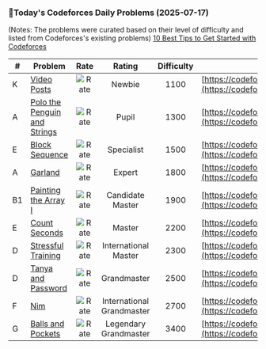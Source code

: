 ### 🌟Today's Codeforces Daily Problems (2025-07-17)
(Notes: The problems were curated based on their level of difficulty and listed from Codeforces's existing problems)
[10 Best Tips to Get Started with Codeforces](https://github.com/ika9810/Codeforces-Daily-Problems/blob/main/10%20Best%20Tips%20to%20Get%20Started%20with%20Codeforces.md)

| # | Problem | Rate| Rating | Difficulty | Contest |
|---| ----- | :--------: | :----------: | :----------: | ---------- |
|K|[Video Posts](https://codeforces.com/contest/1070/problem/K)|![Rate](https://img.shields.io/badge/Newbie-1100-lightgrey)|Newbie|1100|[https://codeforces.com/contest/1070](https://codeforces.com/contest/1070)|
|A|[Polo the Penguin and Strings](https://codeforces.com/contest/288/problem/A)|![Rate](https://img.shields.io/badge/Pupil-1300-brightgreen)|Pupil|1300|[https://codeforces.com/contest/288](https://codeforces.com/contest/288)|
|E|[Block Sequence](https://codeforces.com/contest/1881/problem/E)|![Rate](https://img.shields.io/badge/Specialist-1500-9cf)|Specialist|1500|[https://codeforces.com/contest/1881](https://codeforces.com/contest/1881)|
|A|[Garland](https://codeforces.com/contest/1286/problem/A)|![Rate](https://img.shields.io/badge/Expert-1800-blue)|Expert|1800|[https://codeforces.com/contest/1286](https://codeforces.com/contest/1286)|
|B1|[Painting the Array I](https://codeforces.com/contest/1479/problem/B1)|![Rate](https://img.shields.io/badge/Candidate%20Master-1900-blueviolet)|Candidate Master|1900|[https://codeforces.com/contest/1479](https://codeforces.com/contest/1479)|
|E|[Count Seconds](https://codeforces.com/contest/1704/problem/E)|![Rate](https://img.shields.io/badge/Master-2200-orange)|Master|2200|[https://codeforces.com/contest/1704](https://codeforces.com/contest/1704)|
|D|[Stressful Training](https://codeforces.com/contest/1132/problem/D)|![Rate](https://img.shields.io/badge/International%20Master-2300-orange)|International Master|2300|[https://codeforces.com/contest/1132](https://codeforces.com/contest/1132)|
|D|[Tanya and Password](https://codeforces.com/contest/508/problem/D)|![Rate](https://img.shields.io/badge/Grandmaster-2500-red)|Grandmaster|2500|[https://codeforces.com/contest/508](https://codeforces.com/contest/508)|
|F|[Nim](https://codeforces.com/contest/2043/problem/F)|![Rate](https://img.shields.io/badge/International%20Grandmaster-2700-red)|International Grandmaster|2700|[https://codeforces.com/contest/2043](https://codeforces.com/contest/2043)|
|G|[Balls and Pockets](https://codeforces.com/contest/1060/problem/G)|![Rate](https://img.shields.io/badge/Legendary%20Grandmaster-3400-red)|Legendary Grandmaster|3400|[https://codeforces.com/contest/1060](https://codeforces.com/contest/1060)|
